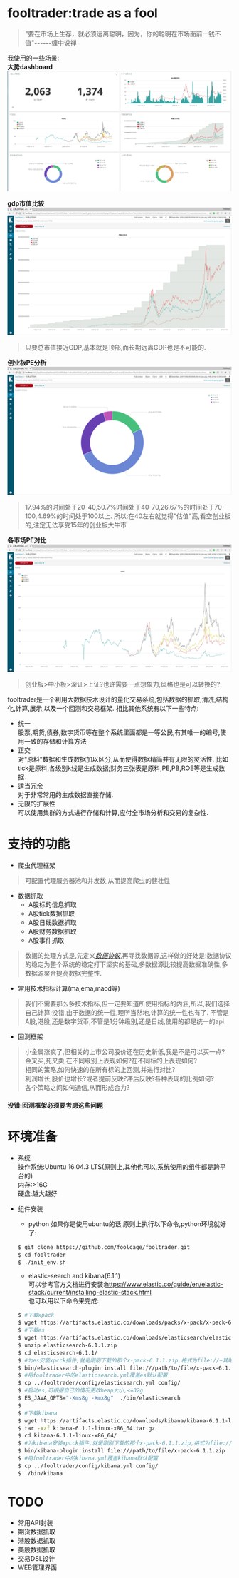 # fooltrader:trade as a fool
>"要在市场上生存，就必须远离聪明，因为，你的聪明在市场面前一钱不值"------缠中说禅  

我使用的一些场景:  
**大势dashboard**
![](./screenshots/analyze1.png)  

**gdp市值比较**
![](./screenshots/gdp_cap.png)  
>只要总市值接近GDP,基本就是顶部,而长期远离GDP也是不可能的.

**创业板PE分析**
![](./screenshots/cyb_pe.png)
>17.94%的时间处于20-40,50.7%时间处于40-70,26.67%的时间处于70-100,4.69%的时间处于100以上.
所以:在40左右就觉得"估值"高,看空创业板的,注定无法享受15年的创业板大牛市

**各市场PE对比**
![](./screenshots/pe_cmp.png)
>创业板>中小板>深证>上证?也许需要一点想象力,风格也是可以转换的?

fooltrader是一个利用大数据技术设计的量化交易系统,包括数据的抓取,清洗,结构化,计算,展示,以及一个回测和交易框架.
相比其他系统有以下一些特点:  
* 统一  
股票,期货,债券,数字货币等在整个系统里面都是一等公民,有其唯一的编号,使用一致的存储和计算方法  
* 正交  
对"原料"数据和生成数据加以区分,从而使得数据精简并有无限的灵活性.
比如tick是原料,各级别k线是生成数据;财务三张表是原料,PE,PB,ROE等是生成数据.
* 适当冗余  
对于非常常用的生成数据直接存储.  
* 无限的扩展性  
可以使用集群的方式进行存储和计算,应付全市场分析和交易的复杂性.  

# 支持的功能
* 爬虫代理框架  

>可配置代理服务器池和并发数,从而提高爬虫的健壮性

* 数据抓取  
  * A股标的信息抓取  
  * A股tick数据抓取  
  * A股日线数据抓取  
  * A股财务数据抓取  
  * A股事件抓取  

>数据的处理方式是,先定义[*数据协议*](./docs/design.md),再寻找数据源,这样做的好处是:数据协议的稳定为整个系统的稳定打下坚实的基础,多数据源比较提高数据准确性,多数据源聚合提高数据完整性.

* 常用技术指标计算(ma,ema,macd等)

>我们不需要那么多技术指标,但一定要知道所使用指标的内涵,所以,我们选择自己计算;没错,由于数据的统一性,理所当然地,计算的统一性也有了.
不管是A股,港股,还是数字货币,不管是1分钟级别,还是日线,使用的都是统一的api.

* 回测框架

>小金属涨疯了,但相关的上市公司股价还在历史新低,我是不是可以买一点?  
金叉买,死叉卖,在不同级别上表现如何?在不同标的上表现如何?  
相同的策略,如何快速的在所有标的上回测,并进行对比?  
利润增长,股价也增长?或者提前反映?滞后反映?各种表现的比例如何?  
各个策略之间如何通信,从而形成合力?  
#### 没错:回测框架必须要考虑这些问题  

# 环境准备
* 系统  
操作系统:Ubuntu 16.04.3 LTS(原则上,其他也可以,系统使用的组件都是跨平台的)  
内存:>16G  
硬盘:越大越好  

* 组件安装  
  * python
  如果你是使用ubuntu的话,原则上执行以下命令,python环境就好了:  
  ```bash
  $ git clone https://github.com/foolcage/fooltrader.git
  $ cd fooltrader
  $ ./init_env.sh
  ```
  * elastic-search and kibana(6.1.1)  
  可以参考官方文档进行安装:https://www.elastic.co/guide/en/elastic-stack/current/installing-elastic-stack.html  
  也可以用以下命令来完成:  
  ```bash
  $ #下载xpack
  $ wget https://artifacts.elastic.co/downloads/packs/x-pack/x-pack-6.1.1.zip
  $ #下载es
  $ wget https://artifacts.elastic.co/downloads/elasticsearch/elasticsearch-6.1.1.zip
  $ unzip elasticsearch-6.1.1.zip
  $ cd elasticsearch-6.1.1/
  $ #为es安装xpcck插件,就是刚刚下载的那个x-pack-6.1.1.zip,格式为file://+其路径
  $ bin/elasticsearch-plugin install file:///path/to/file/x-pack-6.1.1.zip
  $ #用fooltrader中的elasticsearch.yml覆盖es默认配置
  $ cp ../fooltrader/config/elasticsearch.yml config/
  $ #启动es,可根据自己的情况更改heap大小,<=32g
  $ ES_JAVA_OPTS="-Xms8g -Xmx8g"  ./bin/elasticsearch
  $
  $ #下载kibana
  $ wget https://artifacts.elastic.co/downloads/kibana/kibana-6.1.1-linux-x86_64.tar.gz
  $ tar -xzf kibana-6.1.1-linux-x86_64.tar.gz
  $ cd kibana-6.1.1-linux-x86_64/
  $ #为kibana安装xpcck插件,就是刚刚下载的那个x-pack-6.1.1.zip,格式为file://+其路径
  $ bin/kibana-plugin install file:///path/to/file/x-pack-6.1.1.zip
  $ #用fooltrader中的kibana.yml覆盖kibana默认配置
  $ cp ../fooltrader/config/kibana.yml config/
  $ ./bin/kibana
  ```

# TODO
* 常用API封装
* 期货数据抓取
* 港股数据抓取
* 美股数据抓取
* 交易DSL设计
* WEB管理界面

